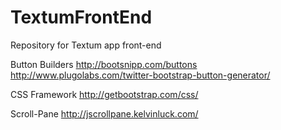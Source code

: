 TextumFrontEnd
==============

Repository for Textum app front-end


Button Builders
http://bootsnipp.com/buttons
http://www.plugolabs.com/twitter-bootstrap-button-generator/

CSS Framework 
http://getbootstrap.com/css/


Scroll-Pane
http://jscrollpane.kelvinluck.com/
